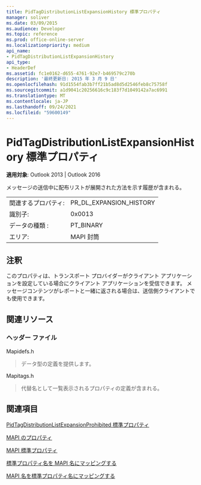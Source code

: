 ```yaml
---
title: PidTagDistributionListExpansionHistory 標準プロパティ
manager: soliver
ms.date: 03/09/2015
ms.audience: Developer
ms.topic: reference
ms.prod: office-online-server
ms.localizationpriority: medium
api_name:
- PidTagDistributionListExpansionHistory
api_type:
- HeaderDef
ms.assetid: fc1e0162-d655-4761-92e7-b469579c270b
description: '最終更新日: 2015 年 3 月 9 日'
ms.openlocfilehash: 91d1554fab3b7ff21b5ad8d5d2546feb8c75758f
ms.sourcegitcommit: a1d9041c20256616c9c183f7d1049142a7ac6991
ms.translationtype: MT
ms.contentlocale: ja-JP
ms.lasthandoff: 09/24/2021
ms.locfileid: "59600149"
---
```

# <a name="pidtagdistributionlistexpansionhistory-canonical-property"></a>PidTagDistributionListExpansionHistory 標準プロパティ

  
  
**適用対象**: Outlook 2013 | Outlook 2016 
  
メッセージの送信中に配布リストが展開された方法を示す履歴が含まれる。 
  
|||
|:-----|:-----|
|関連するプロパティ:  <br/> |PR_DL_EXPANSION_HISTORY  <br/> |
|識別子:  <br/> |0x0013  <br/> |
|データの種類 :   <br/> |PT_BINARY  <br/> |
|エリア:  <br/> |MAPI 封筒  <br/> |
   
## <a name="remarks"></a>注釈

このプロパティは、トランスポート プロバイダーがクライアント アプリケーションを設定している場合にクライアント アプリケーションを受信できます。 メッセージコンテンツがレポートと一緒に返される場合は、送信側クライアントでも使用できます。 
  
## <a name="related-resources"></a>関連リソース

### <a name="header-files"></a>ヘッダー ファイル

Mapidefs.h
  
> データ型の定義を提供します。
    
Mapitags.h
  
> 代替名として一覧表示されるプロパティの定義が含まれる。
    
## <a name="see-also"></a>関連項目



[PidTagDistributionListExpansionProhibited 標準プロパティ](pidtagdistributionlistexpansionprohibited-canonical-property.md)


[MAPI のプロパティ](mapi-properties.md)
  
[MAPI 標準プロパティ](mapi-canonical-properties.md)
  
[標準プロパティ名を MAPI 名にマッピングする](mapping-canonical-property-names-to-mapi-names.md)
  
[MAPI 名を標準プロパティ名にマッピングする](mapping-mapi-names-to-canonical-property-names.md)

